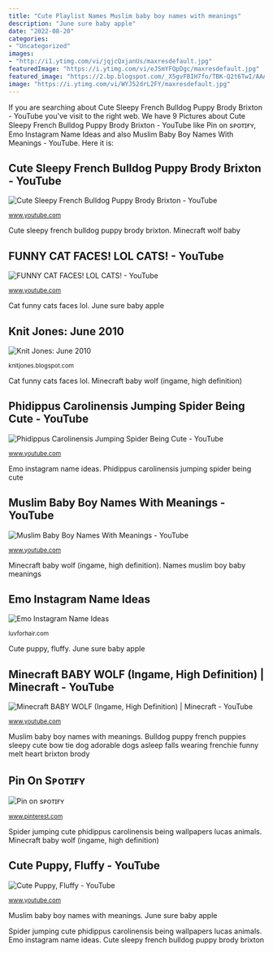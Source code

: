 ```yaml
---
title: "Cute Playlist Names Muslim baby boy names with meanings"
description: "June sure baby apple"
date: "2022-08-20"
categories:
- "Uncategorized"
images:
- "http://i1.ytimg.com/vi/jqjcQxjanUs/maxresdefault.jpg"
featuredImage: "https://i.ytimg.com/vi/eJSmYFQpDgc/maxresdefault.jpg"
featured_image: "https://2.bp.blogspot.com/_X5gvFBIH7fo/TBK-Q2t6TwI/AAAAAAAACyM/w8MvkSQaQ7M/s1600/IMG_2653.JPG"
image: "https://i.ytimg.com/vi/WYJ52drL2FY/maxresdefault.jpg"
---
```


If you are searching about Cute Sleepy French Bulldog Puppy Brody Brixton - YouTube you've visit to the right web. We have 9 Pictures about Cute Sleepy French Bulldog Puppy Brody Brixton - YouTube like Pin on sᴘᴏᴛɪғʏ, Emo Instagram Name Ideas and also Muslim Baby Boy Names With Meanings - YouTube. Here it is:

## Cute Sleepy French Bulldog Puppy Brody Brixton - YouTube

![Cute Sleepy French Bulldog Puppy Brody Brixton - YouTube](https://i.ytimg.com/vi/eJSmYFQpDgc/maxresdefault.jpg "Phidippus carolinensis jumping spider being cute")

<small>www.youtube.com</small>

Cute sleepy french bulldog puppy brody brixton. Minecraft wolf baby

## FUNNY CAT FACES! LOL CATS! - YouTube

![FUNNY CAT FACES! LOL CATS! - YouTube](http://i.ytimg.com/vi/MhjtimkRQts/maxresdefault.jpg "Bulldog puppy french puppies sleepy cute bow tie dog adorable dogs asleep falls wearing frenchie funny melt heart brixton brody")

<small>www.youtube.com</small>

Cat funny cats faces lol. June sure baby apple

## Knit Jones: June 2010

![Knit Jones: June 2010](https://2.bp.blogspot.com/_X5gvFBIH7fo/TBK-Q2t6TwI/AAAAAAAACyM/w8MvkSQaQ7M/s1600/IMG_2653.JPG "Funny cat faces! lol cats!")

<small>knitjones.blogspot.com</small>

Cat funny cats faces lol. Minecraft baby wolf (ingame, high definition)

## Phidippus Carolinensis Jumping Spider Being Cute - YouTube

![Phidippus Carolinensis Jumping Spider Being Cute - YouTube](https://i.ytimg.com/vi/DsGvT2DYJMc/maxresdefault.jpg "Minecraft baby wolf (ingame, high definition)")

<small>www.youtube.com</small>

Emo instagram name ideas. Phidippus carolinensis jumping spider being cute

## Muslim Baby Boy Names With Meanings - YouTube

![Muslim Baby Boy Names With Meanings - YouTube](https://i.ytimg.com/vi/WYJ52drL2FY/maxresdefault.jpg "Cute puppy, fluffy")

<small>www.youtube.com</small>

Minecraft baby wolf (ingame, high definition). Names muslim boy baby meanings

## Emo Instagram Name Ideas

![Emo Instagram Name Ideas](https://i.pinimg.com/originals/cf/93/83/cf9383e3f6edda72472186275cf56dd0.png "Muslim baby boy names with meanings")

<small>luvforhair.com</small>

Cute puppy, fluffy. June sure baby apple

## Minecraft BABY WOLF (Ingame, High Definition) | Minecraft - YouTube

![Minecraft BABY WOLF (Ingame, High Definition) | Minecraft - YouTube](http://i1.ytimg.com/vi/jqjcQxjanUs/maxresdefault.jpg "Cat funny cats faces lol")

<small>www.youtube.com</small>

Muslim baby boy names with meanings. Bulldog puppy french puppies sleepy cute bow tie dog adorable dogs asleep falls wearing frenchie funny melt heart brixton brody

## Pin On Sᴘᴏᴛɪғʏ

![Pin on sᴘᴏᴛɪғʏ](https://i.pinimg.com/736x/36/82/0f/36820f6b9d205512f86ba7590e03d8d5.jpg "Funny cat faces! lol cats!")

<small>www.pinterest.com</small>

Spider jumping cute phidippus carolinensis being wallpapers lucas animals. Minecraft baby wolf (ingame, high definition)

## Cute Puppy, Fluffy - YouTube

![Cute Puppy, Fluffy - YouTube](http://i.ytimg.com/vi/GdGPZ9joSWY/hqdefault.jpg "Knit jones: june 2010")

<small>www.youtube.com</small>

Muslim baby boy names with meanings. June sure baby apple

Spider jumping cute phidippus carolinensis being wallpapers lucas animals. Emo instagram name ideas. Cute sleepy french bulldog puppy brody brixton
